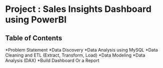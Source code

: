 # Project : Sales Insights Dashboard using PowerBI

 <u></u> 

 ## Table of Contents
*Problem Statement
*Data Discovery
*Data Analysis using MySQL
*Data Cleaning and ETL (Extract, Transform, Load)
*Data Modeling
*Data Analysis (DAX)
*Build Dashboard Or a Report




